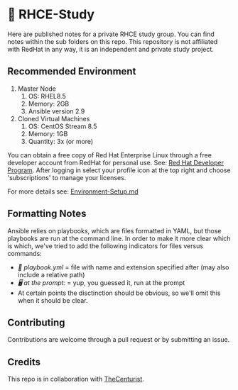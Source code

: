 # 🐧 RHCE-Study
Here are published notes for a private RHCE study group. You can find notes within the sub folders on this repo. This repository is not affiliated with RedHat in any way, it is an independent and private study project. 

## Recommended Environment
1. Master Node
    1. OS: RHEL8.5
    1. Memory: 2GB
    1. Ansible version 2.9 
1. Cloned Virtual Machines
    1. OS: CentOS Stream 8.5
    1. Memory: 1GB
    1. Quantity: 3x (or more)

You can obtain a free copy of Red Hat Enterprise Linux through a free developer account from RedHat for personal use. 
See: [Red Hat Developer Program](https://developers.redhat.com/about). After logging in select your profile icon at the top right and choose 'subscriptions' to manage your licenses. 

For more details see: [Environment-Setup.md](./Environment-Setup.md)

## Formatting Notes
Ansible relies on playbooks, which are files formatted in YAML, but those playbooks are run at the command line. 
In order to make it more clear which is which, we've tried to add the following indicators for files versus commands: 

- *📃 playbook.yml* = file with name and extension specified after (may also include a relative path)
- *🖥️ at the prompt:* = yup, you guessed it, run at the prompt 
- At certain points the disctinction should be obvious, so we'll omit this when it should be clear.

## Contributing 
Contributions are welcome through a pull request or by submitting an issue. 

## Credits 
This repo is in collaboration with [TheCenturist](https://github.com/thecenturist).